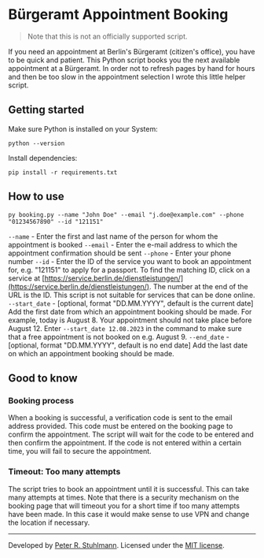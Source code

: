 # Bürgeramt Appointment Booking

> Note that this is not an officially supported script.

If you need an appointment at Berlin's Bürgeramt (citizen's office), you have to be quick and patient. This Python script books you the next available appointment at a Bürgeramt.
In order not to refresh pages by hand for hours and then be too slow in the appointment selection I wrote this little helper script.


## Getting started
Make sure Python is installed on your System:
```
python --version
```

Install dependencies:
```
pip install -r requirements.txt
```


## How to use
```
py booking.py --name "John Doe" --email "j.doe@example.com" --phone "01234567890" --id "121151"
```

`--name` - Enter the first and last name of the person for whom the appointment is booked
`--email` - Enter the e-mail address to which the appointment confirmation should be sent
`--phone` - Enter your phone number
`--id` - Enter the ID of the service you want to book an appointment for, e.g. "121151" to apply for a passport.
To find the matching ID, click on a service at [https://service.berlin.de/dienstleistungen/](https://service.berlin.de/dienstleistungen/). The number at the end of the URL is the ID. This script is not suitable for services that can be done online.
`--start_date` - [optional, format "DD.MM.YYYY", default is the current date] Add the first date from which an appointment booking should be made. For example, today is August 8. Your appointment should not take place before August 12. Enter `--start_date 12.08.2023` in the command to make sure that a free appointment is not booked on e.g. August 9.
`--end_date` - [optional, format "DD.MM.YYYY", default is no end date] Add the last date on which an appointment booking should be made.


## Good to know

### Booking process

When a booking is successful, a verification code is sent to the email address provided. This code must be entered on the booking page to confirm the appointment. The script will wait for the code to be entered and then confirm the appointment. If the code is not entered within a certain time, you will fail to secure the appointment.

### Timeout: Too many attempts
The script tries to book an appointment until it is successful. This can take many attempts at times. Note that there is a security mechanism on the booking page that will timeout you for a short time if too many attempts have been made. In this case it would make sense to use VPN and change the location if necessary.


---
Developed by [Peter R. Stuhlmann](https://peter-stuhlmann-webentwicklung.de).
Licensed under the [MIT license](./LICENSE).